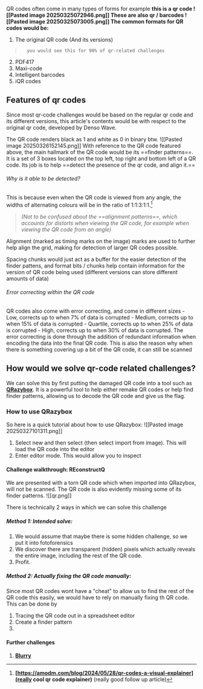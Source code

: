 QR codes often come in many types of forms 
for example
**this is a qr code
![[Pasted image 20250325072946.png]]
These are also qr / barcodes
![[Pasted image 20250325073005.png]]
The common formats for QR codes would be:**
1. The original QR code (And its versions) 
> 		you would see this for 90% of qr-related challenges
2. PDF417
3. Maxi-code
4. Intelligent barcodes
5. iQR codes

## Features of qr codes 
Since most qr-code challenges would be based on the regular qr code and its different versions, this article's contents would be with respect to the original qr code, developed by Denso Wave.

The QR code renders black as 1 and white as 0 in binary btw.
![[Pasted image 20250326152145.png]]
With reference to the QR code featured above, the main hallmark of the QR code would be its ==finder patterns==. It is a set of 3 boxes located on the top left, top right and bottom left of a QR code. Its job is to help ==detect the presence of the qr code, and align it.== 
###### Why is it able to be detected?
This is because even when the QR code is viewed from any angle, the widths of alternating colours will be in the ratio of 1:1:3:1:1.[^1]
[^1]: **[https://amodm.com/blog/2024/05/28/qr-codes-a-visual-explainer](really cool qr code explainer)** (really good follow up article)

>*(Not to be confused about the ==alignment patterns==, which accounts for distorts when viewing the QR code, for example when viewing the QR code from an angle)*

Alignment (marked as timing marks on the image) marks are used to further help align the grid, making for detection of larger QR codes possible. 

Spacing chunks would just act as a buffer for the easier detection of the finder pattens, and format bits / chunks help contain information for the version of QR code being used (different versions can store different amounts of data)
###### Error correcting within the QR code 
QR codes also come with error correcting, and come in different sizes 
	- Low, corrects up to when 7% of data is corrupted
	- Medium, corrects up to when 15% of data is corrupted
	- Quartile, corrects up to when 25% of data is corrupted
	- High, corrects up to when 30% of data is corrupted.
The error correcting is done through the addition of redundant information when encoding the data into the final QR code. This is also the reason why when there is something covering up a bit of the QR code, it can still be scanned 
## How would we solve qr-code related challenges?
We can solve this by first putting the damaged QR code into a tool such as **[QRazybox](https://merri.cx/qrazybox/)**. It is a powerful tool to help either remake QR codes or help find finder patterns, allowing us to decode the QR code and give us the flag.

### How to use QRazybox
 So here is a quick tutorial about how to use QRazybox:
![[Pasted image 20250327101311.png]]
1. Select new and then select (then select import from image). This will load the QR code into the editor 
2. Enter editor mode. This would allow you to inspect

#### Challenge walkthrough: REconstructQ
We are presented with a torn QR code which when imported into QRazybox, will not be scanned. The QR code is also evidently missing some of its finder patterns.
![[qr.png]]

There is technically 2 ways in which we can solve this challenge 
##### Method 1: Intended solve: 
1. We would assume that maybe there is some hidden challenge, so we put it into fotoforensics
2. We discover there are transparent (hidden) pixels which actually reveals the entire image, including the rest of the QR code. 
3. Profit.

##### Method 2: Actually fixing the QR code manually:
Since most QR codes wont have a "cheat" to allow us to find the rest of the QR code this easily, we would have to rely on manually fixing th QR code. This can be done by 
1. Tracing the QR code out in a spreadsheet editor 
2. Create a finder pattern
3.  

#### Further challenges
1. **[Blurry](https://ctftime.org/task/25981)**




